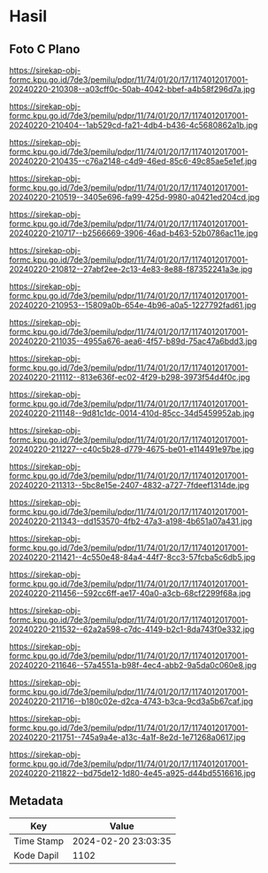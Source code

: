 # Hasil

## Foto C Plano

https://sirekap-obj-formc.kpu.go.id/7de3/pemilu/pdpr/11/74/01/20/17/1174012017001-20240220-210308--a03cff0c-50ab-4042-bbef-a4b58f296d7a.jpg

https://sirekap-obj-formc.kpu.go.id/7de3/pemilu/pdpr/11/74/01/20/17/1174012017001-20240220-210404--1ab529cd-fa21-4db4-b436-4c5680862a1b.jpg

https://sirekap-obj-formc.kpu.go.id/7de3/pemilu/pdpr/11/74/01/20/17/1174012017001-20240220-210435--c76a2148-c4d9-46ed-85c6-49c85ae5e1ef.jpg

https://sirekap-obj-formc.kpu.go.id/7de3/pemilu/pdpr/11/74/01/20/17/1174012017001-20240220-210519--3405e696-fa99-425d-9980-a0421ed204cd.jpg

https://sirekap-obj-formc.kpu.go.id/7de3/pemilu/pdpr/11/74/01/20/17/1174012017001-20240220-210717--b2566669-3906-46ad-b463-52b0786ac11e.jpg

https://sirekap-obj-formc.kpu.go.id/7de3/pemilu/pdpr/11/74/01/20/17/1174012017001-20240220-210812--27abf2ee-2c13-4e83-8e88-f87352241a3e.jpg

https://sirekap-obj-formc.kpu.go.id/7de3/pemilu/pdpr/11/74/01/20/17/1174012017001-20240220-210953--15809a0b-654e-4b96-a0a5-1227792fad61.jpg

https://sirekap-obj-formc.kpu.go.id/7de3/pemilu/pdpr/11/74/01/20/17/1174012017001-20240220-211035--4955a676-aea6-4f57-b89d-75ac47a6bdd3.jpg

https://sirekap-obj-formc.kpu.go.id/7de3/pemilu/pdpr/11/74/01/20/17/1174012017001-20240220-211112--813e636f-ec02-4f29-b298-3973f54d4f0c.jpg

https://sirekap-obj-formc.kpu.go.id/7de3/pemilu/pdpr/11/74/01/20/17/1174012017001-20240220-211148--9d81c1dc-0014-410d-85cc-34d5459952ab.jpg

https://sirekap-obj-formc.kpu.go.id/7de3/pemilu/pdpr/11/74/01/20/17/1174012017001-20240220-211227--c40c5b28-d779-4675-be01-e114491e97be.jpg

https://sirekap-obj-formc.kpu.go.id/7de3/pemilu/pdpr/11/74/01/20/17/1174012017001-20240220-211313--5bc8e15e-2407-4832-a727-7fdeef1314de.jpg

https://sirekap-obj-formc.kpu.go.id/7de3/pemilu/pdpr/11/74/01/20/17/1174012017001-20240220-211343--dd153570-4fb2-47a3-a198-4b651a07a431.jpg

https://sirekap-obj-formc.kpu.go.id/7de3/pemilu/pdpr/11/74/01/20/17/1174012017001-20240220-211421--4c550e48-84a4-44f7-8cc3-57fcba5c6db5.jpg

https://sirekap-obj-formc.kpu.go.id/7de3/pemilu/pdpr/11/74/01/20/17/1174012017001-20240220-211456--592cc6ff-ae17-40a0-a3cb-68cf2299f68a.jpg

https://sirekap-obj-formc.kpu.go.id/7de3/pemilu/pdpr/11/74/01/20/17/1174012017001-20240220-211532--62a2a598-c7dc-4149-b2c1-8da743f0e332.jpg

https://sirekap-obj-formc.kpu.go.id/7de3/pemilu/pdpr/11/74/01/20/17/1174012017001-20240220-211646--57a4551a-b98f-4ec4-abb2-9a5da0c060e8.jpg

https://sirekap-obj-formc.kpu.go.id/7de3/pemilu/pdpr/11/74/01/20/17/1174012017001-20240220-211716--b180c02e-d2ca-4743-b3ca-9cd3a5b67caf.jpg

https://sirekap-obj-formc.kpu.go.id/7de3/pemilu/pdpr/11/74/01/20/17/1174012017001-20240220-211751--745a9a4e-a13c-4a1f-8e2d-1e71268a0617.jpg

https://sirekap-obj-formc.kpu.go.id/7de3/pemilu/pdpr/11/74/01/20/17/1174012017001-20240220-211822--bd75de12-1d80-4e45-a925-d44bd5516616.jpg


## Metadata

| Key        | Value               |
| ---------- | ------------------- |
| Time Stamp | 2024-02-20 23:03:35 |
| Kode Dapil | 1102                |



